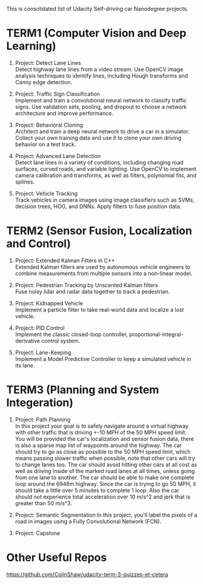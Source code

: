 This is consolidated list of Udacity Self-driving car Nanodegree projects.

# TERM1 (Computer Vision and Deep Learning)
1) Project: Detect Lane Lines     
Detect highway lane lines from a video stream. Use OpenCV image analysis techniques to identify lines, including Hough transforms and Canny edge detection.  
    

2) Project: Traffic Sign Classification     
Implement and train a convolutional neural network to classify traffic signs. Use validation sets, pooling, and dropout to choose a network architecture and improve performance.
    

3) Project: Behavioral Cloning   
Architect and train a deep neural network to drive a car in a simulator. Collect your own training data and use it to clone your own driving behavior on a test track.     

    
4) Project: Advanced Lane Detection    
Detect lane lines in a variety of conditions, including changing road surfaces, curved roads, and variable lighting. Use OpenCV to implement camera calibration and transforms, as well as filters, polynomial fits, and splines.   

5) Project: Vehicle Tracking    
Track vehicles in camera images using image classifiers such as SVMs, decision trees, HOG, and DNNs. Apply filters to fuse position data.
    

# TERM2 (Sensor Fusion, Localization and Control) 
1) Project: Extended Kalman Filters in C++    
Extended Kalman filters are used by autonomous vehicle engineers to combine measurements from multiple sensors into a non-linear model.

2) Project: Pedestrian Tracking by Unscented Kalman filters    
Fuse noisy lidar and radar data together to track a pedestrian.

3) Project: Kidnapped Vehicle    
Implement a particle filter to take real-world data and localize a lost vehicle.

4) Project: PID Control    
Implement the classic closed-loop controller, proportional-integral-derivative control system.

5) Project: Lane-Keeping   
Implement a Model Predictive Controller to keep a simulated vehicle in its lane.

# TERM3 (Planning and System Integeration)
1) Project: Path Planning    
In this project your goal is to safely navigate around a virtual highway with other traffic that is driving +-10 MPH of the 50 MPH speed limit. You will be provided the car's localization and sensor fusion data, there is also a sparse map list of waypoints around the highway. The car should try to go as close as possible to the 50 MPH speed limit, which means passing slower traffic when possible, note that other cars will try to change lanes too. The car should avoid hitting other cars at all cost as well as driving inside of the marked road lanes at all times, unless going from one lane to another. The car should be able to make one complete loop around the 6946m highway. Since the car is trying to go 50 MPH, it should take a little over 5 minutes to complete 1 loop. Also the car should not experience total acceleration over 10 m/s^2 and jerk that is greater than 50 m/s^3.

2) Project: Semantic Segmentation 
In this project, you'll label the pixels of a road in images using a Fully Convolutional Network (FCN).

3) Project: Capstone



# Other Useful Repos
https://github.com/ColinShaw/udacity-term-3-quizzes-et-cetera

